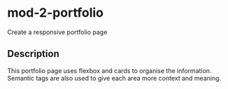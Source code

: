 # mod-2-portfolio
Create a responsive portfolio page

## Description 

This portfolio page uses flexbox and cards to organise the information.
Semantic tags are also used to give each area more context and meaning.



